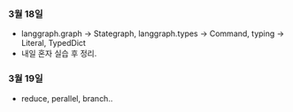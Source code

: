 ### 3월 18일
- langgraph.graph -> Stategraph, langgraph.types -> Command, typing -> Literal, TypedDict
- 내일 혼자 실습 후 정리.

### 3월 19일
 - reduce, perallel, branch..